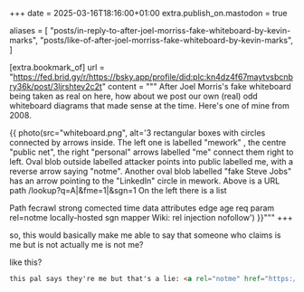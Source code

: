 +++
date = 2025-03-16T18:16:00+01:00
extra.publish_on.mastodon = true

aliases = [
    "posts/in-reply-to-after-joel-morriss-fake-whiteboard-by-kevin-marks",
    "posts/like-of-after-joel-morriss-fake-whiteboard-by-kevin-marks",
]

[extra.bookmark_of]
url = "https://fed.brid.gy/r/https://bsky.app/profile/did:plc:kn4dz4f67maytvsbcnbry36k/post/3ljrshtev2c2t"
content = """
After Joel Morris's fake whiteboard being taken as real on here, how about we post our own (real) odd whiteboard diagrams that made sense at the time. Here's one of mine from 2008.

{{ photo(src="whiteboard.png", alt='3 rectangular boxes with circles connected by arrows inside. The left one is labelled "mework" , the centre "public net", the right "personal" arrows labelled "me" connect them right to left.
Oval blob outside labelled attacker points into public labelled me, with a reverse arrow saying "notme".
Another oval blob labelled "fake Steve Jobs" has an arrow pointing to the "LinkedIn" circle in mework.
Above is a URL path
/lookup?q=A|&fme=1|&sgn=1
On the left there is a list

Path
fecrawl
strong comected
time data
attributes
edge age
req param
rel=notme
locally-hosted sgn mapper
Wiki:
rel injection
nofollow') }}"""
+++

so, this would basically make me able to say that someone who claims is me but is not actually me is not me?

like this?

```html
this pal says they're me but that's a lie: <a rel="notme" href="https://liarswebsite.com/">Liar</a>.
```

<!-- more -->

